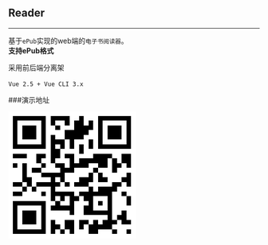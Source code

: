 ## Reader
---
基于`ePub`实现的web端的`电子书阅读器`。</br>
**支持ePub格式**

采用前后端分离架

`Vue 2.5 + Vue CLI 3.x`



###演示地址

![Image text](./demo.png)
